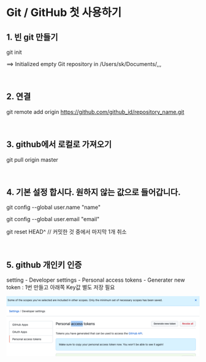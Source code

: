 # Git / GitHub 첫 사용하기

## 1. 빈  git 만들기

  git init

  ==> Initialized empty Git repository in /Users/sk/Documents/,,,
 
<br>

## 2. 연결

  git remote add origin https://github.com/github_id/repository_name.git 
 
<br>

## 3. github에서 로컬로 가져오기

  git pull origin master
 
<br>

## 4. 기본 설정 합시다. 원하지 않는 값으로 들어갑니다.

git config --global user.name "name"

git config --global user.email "email"


git reset HEAD^  // 커밋한 것 중에서 마지막 1개 취소

<br>

## 5. github 개인키 인증

  setting - Developer settings - Personal access tokens - Generater new token : 1번 만들고 아래쪽 Key값 별도 저장 필요
 
![개인접큰키](img/s0082.png)
